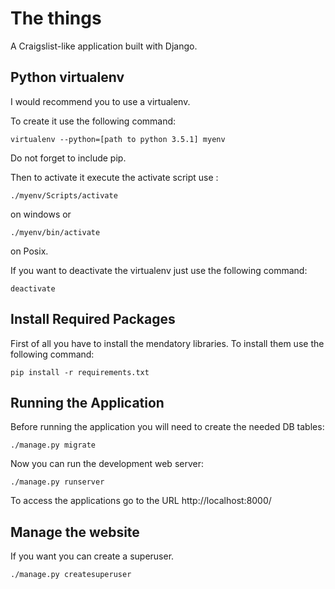 # The things

A Craigslist-like application built with Django.

## Python virtualenv

I would recommend you to use a virtualenv.

To create it use the following command:
```
virtualenv --python=[path to python 3.5.1] myenv
```
Do not forget to include pip.

Then to activate it execute the activate script use :
```
./myenv/Scripts/activate
```
on windows or
```
./myenv/bin/activate
```
on Posix.

If you want to deactivate the virtualenv just use the following command:
```
deactivate
```

## Install Required Packages
First of all you have to install the mendatory libraries. To install them use the following command:

```
pip install -r requirements.txt
```

## Running the Application
Before running the application you will need to create the needed DB tables:
```
./manage.py migrate
```
Now you can run the development web server:
```
./manage.py runserver
```
To access the applications go to the URL http://localhost:8000/


## Manage the website
If you want you can create a superuser.
```
./manage.py createsuperuser
```
